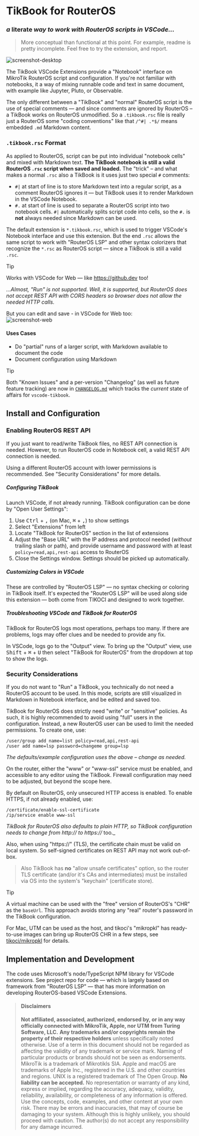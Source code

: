 # TikBook for RouterOS

### _a_ literate _way to work with RouterOS scripts in VSCode..._
> More conceptual than functional at this point.  For example, readme is pretty incomplete.  Feel free to try the extension, and report.

![screenshot-desktop](https://raw.githubusercontent.com/tikoci/vscode-tikbook/refs/heads/main/.github/screenshot-vscode-desktop.png)

The TikBook VSCode Extensions provide a "Notebook" interface on MikroTik RouterOS script and configuration.  If you're not familiar with notebooks, it a way of mixing runnable code and text in same document, with example like Jupyter, Pluto, or Observable.  

The only different between a "TikBook" and "normal" RouterOS script is the use of special comments — and since comments are ignored by RouterOS – a TikBook works on RouterOS unmodified.  So a `.tikbook.rsc` file is really just a RouterOS some "coding conventions" like that `/^#| .*$/` means embedded `.md` Markdown content.


### `.tikbook.rsc` Format

As applied to RouterOS, script can be put into individual "notebook cells" and mixed with Markdown text. **The TikBook notebook is still a valid RouterOS `.rsc` script when saved and loaded.**   The "trick" – and what makes a normal `.rsc` also a TikBook is it uses just two special `#` comments:
  * `#|` at start of line is to store Markdown text into a regular script, as a comment RouterOS ignores it — but TikBook uses it to render Markdown in the VSCode Notebook.
  * `#.` at start of line is used to separate a RouterOS script into two notebook cells.  `#|` automatically splits script code into cells, so the `#.` is **not** always needed since Markdown can be used. 

The default extension is `*.tikbook.rsc`, which is used to trigger VSCode's Notebook interface and use this extension.  But the end `.rsc` allows the same script to work with "RouterOS LSP" and other syntax colorizers that recognize the `*.rsc` as RouterOS script — since a TikBook is still a valid `.rsc`.  

> [!TIP]
>
> Works with VSCode for Web — like https://github.dev too!
>
>  _...Almost, "Run" is not supported.  Well, it is supported, but RouterOS does not accept REST API with CORS headers so browser does not allow the needed HTTP calls._  
>
>But you can edit and save - in VSCode for Web too:  
> ![screenshot-web](https://raw.githubusercontent.com/tikoci/vscode-tikbook/refs/heads/main/.github/screenshot-vscode-web.png)

#### Uses Cases
* Do "partial" runs of a larger script, with Markdown available to document the code
* Document configuration using Markdown


> [!TIP]
>
> Both "Known Issues" and a per-version "Changelog" (as well as future feature tracking) are now in [`CHANGELOG.md`](https://github.com/tikoci/vscode-tikbook/blob/main/CHANGELOG.md) which tracks the _current_ state of affairs for `vscode-tikbook`.

## Install and Configuration

### Enabling RouterOS REST API 

If you just want to read/write TikBook files, no REST API connection is needed.  However, to run RouterOS code in Notebook cell, a valid REST API connection is needed.


Using a different RouterOS account with lower permissions is recommended.  See "Security Considerations" for more details.


##### Configuring TikBook

Launch VSCode, if not already running. TikBook configuration can be done by "Open User Settings":
1. Use <kbd>Ctrl</kbd> + <kbd>,</kbd> (on Mac, <kbd>⌘</kbd> + <kbd>,</kbd>) to show settings
2. Select "Extensions" from left
3. Locate "TikBook for RouterOS" section in the list of extensions
4. Adjust the "Base URL" with the IP address and protocol needed (_without_ trailing slash or path), and provide username and password with at least `policy=read,api,rest-api` access to RouterOS
5. Close the Settings window. Settings should be picked up automatically.


##### Customizing Colors in VSCode

These are controlled by "RouterOS LSP" — no syntax checking or coloring in TikBook itself.  It's expected the "RouterOS LSP" will be used along side this extension — both come from TIKOCI and designed to work together. 


##### Troubleshooting VSCode and TikBook for RouterOS

TikBook for RouterOS logs most operations, perhaps too many.  If there are problems, logs may offer clues and be needed to provide any fix.

In VSCode, logs go to the "Output" view.  To bring up the "Output" view, use <kbd>Shift</kbd> + <kbd>⌘</kbd> + <kbd>U</kbd> then
select "TikBook for RouterOS" from the dropdown at top to show the logs. 


### Security Considerations

If you do not want to "Run" a TikBook, you technically do not need a RouterOS account to be used.  In this mode, scripts are still visualized in Markdown in Notebook interface, and be edited and saved too.  


TikBook for RouterOS does strictly need "write" or "sensitive" policies.  As such, it is highly recommended to avoid using "full" users in the configuration.  Instead, a new RouterOS user can be used to limit the needed permissions.  To create one, use:
```
/user/group add name=list policy=read,api,rest-api
/user add name=lsp password=changeme group=lsp
```
_The defaults/example configuration uses the above – change as needed._

On the router, either the "www" or "www-ssl" service must be enabled, and accessible to any editor using the TikBook.  Firewall configuration may need to be adjusted, but beyond the scope here. 


By default on RouterOS, only unsecured HTTP access is enabled.  To enable HTTPS, if not already enabled, use:
```
/certificate/enable-ssl-certificate 
/ip/service enable www-ssl
```
_TikBook for RouterOS also defaults to plain HTTP, so TikBook configuration needs to change from http:// to https://_ too._

Also, when using "https://" (TLS), the certificate chain must be valid on local system. So self-signed certificates on REST API may not work out-of-box.
> Also TikBook has **no** "allow unsafe certificates" option, so the router TLS certificate (and/or it's CAs and intermediates) must be installed via OS into the system's "keychain" (certificate store).

> [!TIP]
> A virtual machine can be used with the "free" version of RouterOS's "CHR" as the `baseUrl`.  This approach avoids storing any "real" router's password in the TikBook configuration.  
>
> For Mac, UTM can be used as the host, and tikoci's "mikropkl" has ready-to-use images can bring up RouterOS CHR in a few steps, see [tikoci/mikropkl](https://github.com/tikoci/mikropkl) for details. 


## Implementation and Development

The code uses Microsoft's node/TypeScript NPM library for VSCode extensions.  See project repo for code — which is largely based on framework from "RouterOS LSP" — that has more information on developing RouterOS-based VSCode Extensions.





> #### Disclaimers
> **Not affiliated, associated, authorized, endorsed by, or in any way officially connected with MikroTik, Apple, nor UTM from Turing Software, LLC.**
> **Any trademarks and/or copyrights remain the property of their respective holders** unless specifically noted otherwise.
> Use of a term in this document should not be regarded as affecting the validity of any trademark or service mark. Naming of particular products or brands should not be seen as endorsements.
> MikroTik is a trademark of Mikrotikls SIA.
> Apple and macOS are trademarks of Apple Inc., registered in the U.S. and other countries and regions. UNIX is a registered trademark of The Open Group. 
> **No liability can be accepted.** No representation or warranty of any kind, express or implied, regarding the accuracy, adequacy, validity, reliability, availability, or completeness of any information is offered.  Use the concepts, code, examples, and other content at your own risk. There may be errors and inaccuracies, that may of course be damaging to your system. Although this is highly unlikely, you should proceed with caution. The author(s) do not accept any responsibility for any damage incurred. 